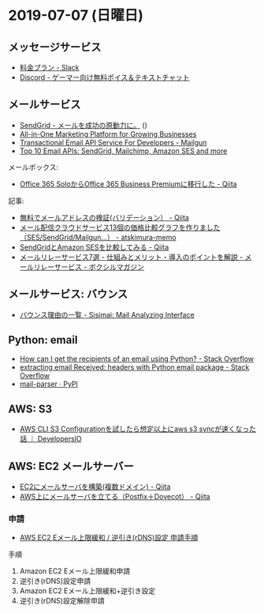 # 2019-07-07 (日曜日)

## メッセージサービス

- [料金プラン - Slack](https://slack.com/intl/ja-jp/pricing)
- [Discord - ゲーマー向け無料ボイス＆テキストチャット](https://discordapp.com/)

## メールサービス

- [SendGrid - メールを成功の原動力に。](https://sendgrid.kke.co.jp/) ()
- [All-in-One Marketing Platform for Growing Businesses](https://mailchimp.com/)
- [Transactional Email API Service For Developers - Mailgun](https://www.mailgun.com/)
- [Top 10 Email APIs: SendGrid, Mailchimp, Amazon SES and more](https://medium.com/rakuten-rapidapi/top-10-email-apis-sendgrid-mailchimp-amazon-ses-and-more-35a61df4c02e)

メールボックス:

- [Office 365 SoloからOffice 365 Business Premiumに移行した - Qiita](https://qiita.com/akitooo/items/09a32c42d3657bb600df)

記事:

- [無料でメールアドレスの検証(バリデーション） - Qiita](https://qiita.com/rochefort8/items/bb81eaae4533a77eea44)
- [メール配信クラウドサービス13個の価格比較グラフを作りました（SES/SendGrid/Mailgun...） - atskimura-memo](http://atskimura.hatenablog.com/entry/2014/02/13/084051)
- [SendGridとAmazon SESを比較してみる - Qiita](https://qiita.com/nakansuke/items/0642d7c8a3c6b1790a6d)
- [メールリレーサービス7選 - 仕組みとメリット・導入のポイントを解説 - メールリレーサービス - ボクシルマガジン](https://boxil.jp/mag/a5466/#5466-2)

## メールサービス: バウンス

- [バウンス理由の一覧 - Sisimai: Mail Analyzing Interface](https://libsisimai.org/ja/reason/#address)


## Python: email

- [How can I get the recipients of an email using Python? - Stack Overflow](https://stackoverflow.com/questions/53542566/how-can-i-get-the-recipients-of-an-email-using-python)
- [extracting email Received: headers with Python email package - Stack Overflow](https://stackoverflow.com/questions/27450365/extracting-email-received-headers-with-python-email-package)
- [mail-parser · PyPI](https://pypi.org/project/mail-parser/)

## AWS: S3

- [AWS CLI S3 Configurationを試したら想定以上にaws s3 syncが速くなった話 ｜ DevelopersIO](https://dev.classmethod.jp/cloud/aws/aws-s3-sync-with-aws-cli-s3-configuration/)

## AWS: EC2 メールサーバー

- [EC2にメールサーバを構築(複数ドメイン) - Qiita](https://qiita.com/shigejun/items/12fff88af10ce41102a3)
- [AWS上にメールサーバを立てる（Postfix＋Dovecot） - Qiita](https://qiita.com/gitya107/items/06ab7c90960a2d2d9f46)

### 申請

- [AWS EC2 Eメール上限緩和 / 逆引き(rDNS)設定 申請手順](https://www.slideshare.net/AmazonWebServicesJapan/aws-42885668)

手順

 1. Amazon EC2 Eメール上限緩和申請 
 2. 逆引き(rDNS)設定申請 
 3. Amazon EC2 Eメール上限緩和+逆引き設定 
 4. 逆引き(rDNS)設定解除申請
